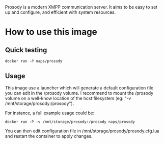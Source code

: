 Prosody is a modern XMPP communication server. It aims to be easy to set up and configure, and efficient with system resources. 

How to use this image
=====================

Quick testing
-------------

    docker run -P naps/prosody

Usage
-----

This image use a launcher which will generate a default configuration file you
can edit in the /prosody volume. I recommend to mount the /prosody volume on
a well-know location of the host filesystem (eg: "-v /mnt/storage/prosody:/prosody").

For instance, a full example usage could be:

    docker run -P -v /mnt/storage/prosody:/prosody naps/prosody

You can then edit configuration file in /mnt/storage/prosody/prosody.cfg.lua 
and restart the container to apply changes.